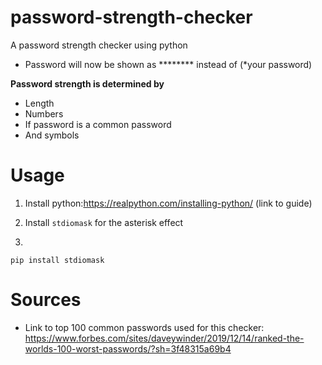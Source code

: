 # password-strength-checker

A password strength checker using python

- Password will now be shown as ******** instead of (*your password)

**Password strength is determined by**

- Length 
- Numbers
- If password is a common password
- And symbols

# Usage
1. Install python:https://realpython.com/installing-python/ (link to guide)

2. Install ```stdiomask``` for the asterisk effect
3. 
```
pip install stdiomask
```

# Sources

- Link to top 100 common passwords used for this checker: https://www.forbes.com/sites/daveywinder/2019/12/14/ranked-the-worlds-100-worst-passwords/?sh=3f48315a69b4
